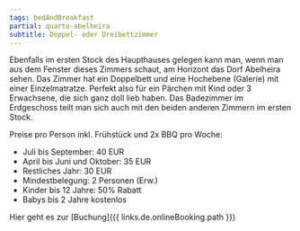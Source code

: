```yaml
---
tags: bedAndBreakfast
partial: quarto-abelheira
subtitle: Doppel- oder Dreibettzimmer
---
```


Ebenfalls im ersten Stock des Haupthauses gelegen kann man, wenn man aus dem Fenster dieses Zimmers schaut, am Horizont das Dorf Abelheira sehen. Das Zimmer hat ein Doppelbett und eine Hochebene (Galerie) mit einer Einzelmatratze. Perfekt also für ein Pärchen mit Kind oder 3 Erwachsene, die sich ganz doll lieb haben. Das Badezimmer im Erdgeschoss teilt man sich auch mit den beiden anderen Zimmern im ersten Stock.

Preise pro Person inkl. Frühstück und 2x BBQ pro Woche:

- Juli bis September: 40 EUR
- April bis Juni und Oktober: 35 EUR
- Restliches Jahr: 30 EUR
- Mindestbelegung: 2 Personen (Erw.)
- Kinder bis 12 Jahre: 50% Rabatt
- Babys bis 2 Jahre kostenlos

Hier geht es zur [Buchung]({{ links.de.onlineBooking.path }})
